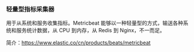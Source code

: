 ### 轻量型指标采集器

用于从系统和服务收集指标。Metricbeat 能够以一种轻量型的方式，输送各种系统和服务统计数据，从 CPU 到内存，从 Redis 到 Nginx，不一而足。

简介：https://www.elastic.co/cn/products/beats/metricbeat

